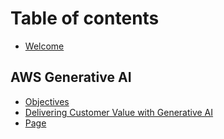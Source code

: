 # Table of contents

* [Welcome](README.md)

## AWS Generative AI

* [Objectives](aws-generative-ai/objectives.md)
* [Delivering Customer Value with Generative AI](aws-generative-ai/delivering-customer-value-with-generative-ai.md)
* [Page](aws-generative-ai/page.md)
